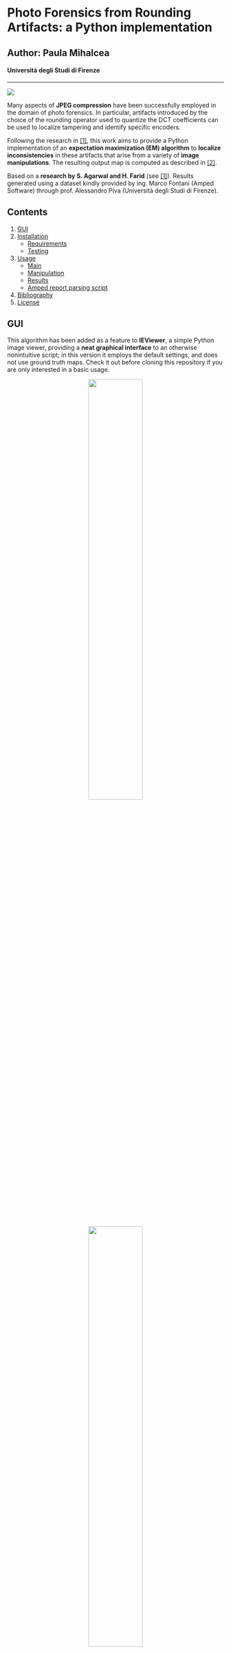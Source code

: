 # Photo Forensics from Rounding Artifacts: a Python implementation
## Author: Paula Mihalcea
#### Università degli Studi di Firenze

---

![](https://img.shields.io/github/repo-size/PaulaMihalcea/Photo-Forensics-from-Rounding-Artifacts)

Many aspects of **JPEG compression** have been successfully employed in
the domain of photo forensics. In particular, artifacts introduced by the choice of the rounding operator used to quantize the DCT coefficients can be used to localize tampering and identify specific encoders.

Following the research in [\[1\]](https://doi.org/10.1145/3369412.3395059), this work aims to provide a Python implementation of an **expectation maximization (EM) algorithm** to **localize inconsistencies** in these artifacts that arise from a variety of **image manipulations**. The resulting output map is computed as described in [\[2\]](https://doi.org/10.1109/WIFS.2017.8267641).

Based on a **research by S. Agarwal and H. Farid** (see [\[1\]](https://doi.org/10.1145/3369412.3395059)). Results generated using a dataset kindly provided by ing. Marco Fontani (Amped Software) through prof. Alessandro Piva (Università degli Studi di Firenze).

## Contents
1. [GUI](#gui)
2. [Installation](#installation)
    - [Requirements](#requirements)
    - [Testing](#testing)
3. [Usage](#usage)
   - [Main](#main)
   - [Manipulation](#manipulation)
   - [Results](#results)
   - [Amped report parsing script](#amped-report-parsing-script)
4. [Bibliography](#bibliography)
5. [License](#license)

## GUI

This algorithm has been added as a feature to **IEViewer**, a simple Python image viewer, providing a **neat graphical interface** to an otherwise nonintuitive script; in this version it employs the default settings, and does not use ground truth maps. Check it out before cloning this repository if you are only interested in a basic usage.
   <p align="center"><img src="https://github.com/PaulaMihalcea/Photo-Forensics-from-Rounding-Artifacts/blob/master/screenshots/analyze_0.png" width="50%" height="50%"></p>
    <p align="center"><img src="https://github.com/PaulaMihalcea/Photo-Forensics-from-Rounding-Artifacts/blob/master/screenshots/analyze_1.png" width="50%" height="50%"></p>

## Installation

As a Python 3 application, this project has a few basic requirements in order to be up and running. In order to install them, the [`pip`](https://packaging.python.org/key_projects/#pip "pip") package installer is recommended, as it allows for the automatic installation of all requirements. Nonetheless, the latter have been listed in order to simplify an eventual manual installation.

It is assumed that Python 3 is already installed on the desired system.

1. Download the repository and navigate to its folder.

2. Install the requirements using `pip` from a terminal:

    ```
    pip install --upgrade -r requirements.txt
    ```

### Requirements

The following Python packages are required in order to run this program. Please note that versions are to be intended as minimum, or the latest compatible.

| Package | Version |
| :------------ | :------------ |
| [Python](https://www.python.org/) | 3.8 |
| [argparse](https://docs.python.org/3/library/argparse.html) | _latest_ |
| [decimal](https://docs.python.org/3/library/decimal.html) | _latest_ |
| [Matplotlib](https://matplotlib.org/) | _latest_ |
| [NumPy](https://numpy.org/) | _latest_ |
| [OpenCV](https://opencv.org/) | _latest_ |
| [os](https://docs.python.org/3/library/os.html) | _latest_ |
| [pandas](https://pandas.pydata.org/) | _latest_ |
| [Pillow](https://pillow.readthedocs.io/en/stable/) | 8.2.0 |
| [random](https://docs.python.org/3/library/random.html) | _latest_ |
| [scikit-learn](https://scikit-learn.org/stable/) | _latest_ |
| [SciPy](https://www.scipy.org/) | _latest_ |
| [sys](https://docs.python.org/3/library/sys.html) | _latest_ |
| [time](https://docs.python.org/3/library/time.html) | _latest_ |
| [tqdm](https://github.com/tqdm/tqdm) | _latest_ |

### Testing
This project has been written and tested using [Python 3.8](https://www.python.org/downloads/release/python-380/) on a Windows 10 Pro machine.

## Usage

### Main

Run from a terminal specifying the path to the image to be analyzed, as follows:

```
python3 main.py "path/to/image/image_file.jpg"
```

Optional arguments:
- `--win_size`: window size in pixel (default: `64`), must be a multiple of 8;
- `--stop_threshold`: expectation-maximization algorithm stop threshold (default: `1e-3`);
- `--prob_r_b_in_c1`: expectation-maximization algorithm probability of _r_ conditioned by _b_ belonging to _C<sub>1</sub>_ (default: `0.5`);
- `--interpolate`: interpolate missing pixel values, aka NaNs generated from divisions in the EM algorithm, using the function from [\[3\]](https://stackoverflow.com/a/68558547), otherwise replace them with `0.5` (default: `False`). _Warning: slows down the program significantly_;
- `--show`: show the resulting output map (default: `True`);
- `--save`: save the resulting output map in the `results` folder (default: `False`);
- `--show_roc_plot`: show the plot of the ROC curve (default: `False`);
- `--save_roc_plot`: save the plot of the ROC curve in the `results` folder (default: `False`);
- `--show_diff_plot`: show the plot of the difference between successive estimates of template _c_ (default: `False`);
- `--save_diff_plot`: save the plot of the difference between successive estimates of template _c_ in the `results` folder (default: `False`);
- `--verbose`: show progress in terminal (default: `True`).

Example call with optional arguments:
```
python3 main.py "images/my_photo.jpg" --win_size=256 --stop_threshold=1e-2 --save=True
```

### Manipulation

This script generates **manipulated images** and their respective **ground truth masks** from a given directory (`path/to/images/`) in four subdirectories (`path/to/images/manip_jpeg`, `path/to/images/manip_png`, `path/to/images/manip_jpeg/ground_truth` and `path/to/images/manip_png/ground_truth`), as described in [\[1\]](https://doi.org/10.1145/3369412.3395059).

Specifically, for every original image the script generates **80 manipulated images** (ground truth masks excluded), one for each:

- manipulation type:
  - **copy-move**;
  - **median filter**: 3x3 OpenCV median filter;
  - **rotation**: random rotation of 10 to 80 degrees;
  - **content-aware fill**: OpenCV `inpaint()` function [\[4\]](https://docs.opencv.org/4.5.2/d7/d8b/group__photo__inpaint.html) with Telea method [\[5\]](https://doi.org/10.1080/10867651.2004.10487596);
- **region size**: 512 px, 256 px, 128 px and 64 px;
- **JPEG quality**: a random quality chosen from each of the ranges \[60, 70\], \[71, 80\], \[81, 90\] and \[91, 100\];
- **save format**: PNG and JPEG (OpenCV `imwrite()` function [\[6\]](https://docs.opencv.org/4.5.2/d4/da8/group__imgcodecs.html#gabbc7ef1aa2edfaa87772f1202d67e0ce)).

The script can be run with:

```
python3 manipulation.py "path/to/images/"
```

### Results

This script generates the plots shown in figures 6 and 7 of [\[1\]](https://doi.org/10.1145/3369412.3395059) (except for figure _7(d)_) using images manipulated as explained in the same paper. It can be used to either analyze images in a given directory and save the results (as CSV files and PNG images, respectively in a `results` and `plots` subfolder), or to create the plots from existing CSV files.

In order to analyze all images and generate results, the script can be run with:

```
python3 results.py True --dir_path="path/to/images/"
```

Optional arguments:
- `--win_size`: window size in pixel (default: `64`). Agarwal & Farid use `64`, `128` and `256`, for three different sets of experiments [\[1\]](https://doi.org/10.1145/3369412.3395059).

As mentioned, the script can also be used to create plots from existing results, assuming they have been generated with the previous command and exist as CSV files in the `results` subfolder:

```
python3 results.py False
```

### Amped report parsing script

This script parses an Amped Authenticate HTML report [\[7\]](https://ampedsoftware.com/authenticate) containing information about the dimples' strength of an image dataset, and saves its contents to a CSV file (`results/report.csv`) for easier indexing.  Only selects images containing dimples stronger than 15 with offset [0, 0] are selected.

After the creation of the CSV report, the program can be used to randomly select _n_ images for each of three dimples strength ranges, in order to provide new dataset partitions for further data insight:
- **low dimple strength**: \[15, 30\];
- **medium dimple strength**: \[31, 45\];
- **high dimple strength**: >= 45.

**Note:** This is a highly situational script, and as such has not been optimized for command line execution: variables must be inserted manually into the code before execution. It has only been included for completeness' sake.

## Bibliography
[\[1\]](https://doi.org/10.1145/3369412.3395059) Shruti Agarwal and Hany Farid. 2020. **Photo Forensics From Rounding Artifacts.** In Proceedings of the 2020 ACM Workshop on Information Hiding and Multimedia Security (IH&MMSec '20). Association for Computing Machinery, New York, NY, USA, 103–114, DOI:[10.1145/3369412.3395059](https://doi.org/10.1145/3369412.3395059)

[\[2\]](https://doi.org/10.1109/WIFS.2017.8267641) Shruti Agarwal and Hany Farid. 2017. **Photo Forensics from JPEG Dimples.** 2017 IEEE Workshop on Information Forensics and Security (WIFS), pp. 1-6, DOI:[10.1109/WIFS.2017.8267641](https://doi.org/10.1109/WIFS.2017.8267641)

[\[3\]](https://stackoverflow.com/a/68558547) Sam De Meyer, **[interpolate missing values 2d python](https://stackoverflow.com/questions/37662180/interpolate-missing-values-2d-python)**, 2021

[\[4\]](https://docs.opencv.org/4.5.2/d7/d8b/group__photo__inpaint.html) OpenCV, **Inpainting**, OpenCV Documentation

[\[5\]](https://doi.org/10.1080/10867651.2004.10487596) Alexandru Telea, **An image inpainting technique based on the fast marching method**, Journal of graphics tools, 9(1):23–34, 2004, DOI:[10.1080/10867651.2004.10487596](https://doi.org/10.1080/10867651.2004.10487596)

[\[6\]](https://docs.opencv.org/4.5.2/d4/da8/group__imgcodecs.html#gabbc7ef1aa2edfaa87772f1202d67e0ce) OpenCV, **imwrite()**, OpenCV Documentation

[\[7\]](https://ampedsoftware.com/authenticate) Amped Software, **Amped Authenticate**, 09.2021

## License
This work is licensed under a [Creative Commons “Attribution-NonCommercial-ShareAlike 4.0 International”](https://creativecommons.org/licenses/by-nc-sa/4.0/deed.en) license. More details are available in the [LICENSE](./LICENSE) file. All rights regarding the theory of the implemented algorithm reserved to the original paper's authors.
